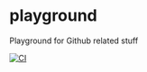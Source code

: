 # playground
Playground for Github related stuff

[![CI](https://github.com/apyrgio/playground/workflows/CI/badge.svg?branch=master&event=schedule)](https://github.com/apyrgio/playground/actions?query=branch%3Amaster+event%3Aschedule)
